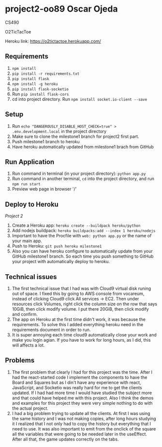 # project2-oo89 Oscar Ojeda  

CS490 

O2TicTacToe

Heroku link: https://o2tictactoe.herokuapp.com/

## Requirements
1. `npm install`
2. `pip install -r requirements.txt`
3. `pip install flask`
4. `npm install -g heroku`
5. `pip install flask-socketio`
6. Run `pip install flask-cors`
7. cd into project directory. Run `npm install socket.io-client --save`


## Setup
1. Run `echo "DANGEROUSLY_DISABLE_HOST_CHECK=true" > .env.development.local` in the project directory
2. Make sure to clone the milestone1 branch for project2 first part. 
3. Push milestone1 branch to heroku
4. Have heroku automatically updated from milestone1 brach from GitHub 

## Run Application
1. Run command in terminal (in your project directory): `python app.py`
2. Run command in another terminal, `cd` into the project directory, and run `npm run start`
3. Preview web page in browser '/'

## Deploy to Heroku
*Project 2*
1. Create a Heroku app: `heroku create --buildpack heroku/python`
2. Add nodejs buildpack: `heroku buildpacks:add --index 1 heroku/nodejs`
3. Important to have the Procfile with `web: python app.py` or the name of your main app. 
3. Push to Heroku: `git push heroku milestone1`
4. Also you can have heroku configure to automatically update from your GitHub milestone1 branch. 
So each time you push something to GitHub your project with automatically deploy to heroku. 

## Technical issues
1. The first technical issue that I had was with Cloud9 virtual disk runing out of space.
I fixed this by going to AWS console from vocareum, instead of clicking Cloud9 click All
services -> EC2. Then under resources click Volumes, right click the column size on the row
that says 10GiB, then click modify volume. I put there 20GiB, then click modify and confirm. 
2. The app on Heroku at the first time didn't work, it was because the requirements.
To solve this I added everything heroku need in the requirements document in order to run. 
3. It is super annoying each time cloud9 automatically close your work and make you login 
agian. If you have to work for long hours, as I did, this will affects a lot. 

## Problems
1. The first problem that clearly I had for this project was the time. 
After I had the react-started code I implement the components to have the Board
and Squares but as I din't have any experience with react, JavaScript, and Socketio 
was really hard for me to get the clients updated. If I had had more time I would 
have studied the subject more and that could have helped me with this project. 
Also I think the demos and examples for this project they were very simple nothing
to do with the actual project.
2. I had a big problem trying to update all the clients. At first I was using the same 
history and I was not making copies, after long hours studying it I realized that 
I not only had to copy the history but everything that I need to use. 
It was also important to emit from the onclick of the square all the variables that were 
going to be needed later in the useEffect. After all that, the game updates correctly on the tabs.